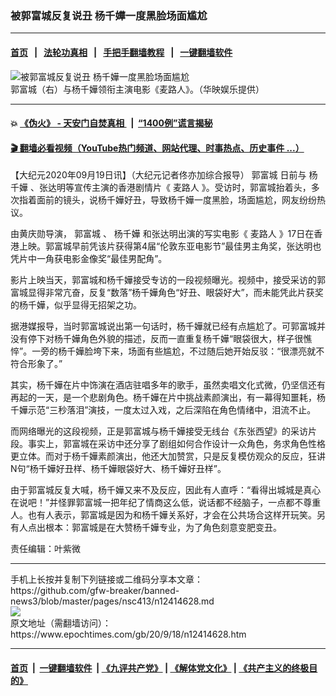 ### 被郭富城反复说丑 杨千嬅一度黑脸场面尴尬
------------------------

#### [首页](https://github.com/gfw-breaker/banned-news3/blob/master/README.md) &nbsp;&nbsp;|&nbsp;&nbsp; [法轮功真相](https://github.com/begood0513/basic/blob/master/README.md)  &nbsp;&nbsp;|&nbsp;&nbsp; [手把手翻墙教程](https://github.com/gfw-breaker/guides/wiki)  &nbsp;&nbsp;|&nbsp;&nbsp; [一键翻墙软件](https://github.com/gfw-breaker/nogfw/blob/master/README.md)  



<div><img alt="被郭富城反复说丑 杨千嬅一度黑脸场面尴尬" class="attachment-djy_600_400 size-djy_600_400 wp-post-image" src="https://i.epochtimes.com/assets/uploads/2020/09/guo-fucheng-yang-qianhua-600x400.jpg"/>
<div class="caption">
 郭富城（右）与杨千嬅领衔主演电影《麦路人》。（华映娱乐提供）
</div></div><hr/>

#### 💥 [《伪火》 - 天安门自焚真相 ](http://158.247.195.190:10000/videos/blog/weihuo.html)&nbsp; |&nbsp; [“1400例”谎言揭秘  ](http://158.247.195.190:10000/videos/blog/jiexi1400.html)

#### [ 🎬  翻墙必看视频（YouTube热门频道、网站代理、时事热点、历史事件 ...）](https://github.com/gfw-breaker/links/blob/master/banned.md)

<div><p>
 【大纪元2020年09月19日讯】（大纪元记者佟亦加综合报导）
 <ok href="https://www.epochtimes.com/gb/tag/%E9%83%AD%E5%AF%8C%E5%9F%8E.html">
  郭富城
 </ok>
 日前与
 <ok href="https://www.epochtimes.com/gb/tag/%E6%9D%A8%E5%8D%83%E5%AC%85.html">
  杨千嬅
 </ok>
 、张达明等宣传主演的香港剧情片《
 <ok href="https://www.epochtimes.com/gb/tag/%E9%BA%A6%E8%B7%AF%E4%BA%BA.html">
  麦路人
 </ok>
 》。受访时，郭富城抬着头，多次指着面前的镜头，说杨千嬅好丑，导致杨千嬅一度黑脸，场面尴尬，网友纷纷热议。
</p>
<p>
 由黄庆勋导演，
 <ok href="https://www.epochtimes.com/gb/tag/%E9%83%AD%E5%AF%8C%E5%9F%8E.html">
  郭富城
 </ok>
 、
 <ok href="https://www.epochtimes.com/gb/tag/%E6%9D%A8%E5%8D%83%E5%AC%85.html">
  杨千嬅
 </ok>
 和张达明出演的写实电影《
 <ok href="https://www.epochtimes.com/gb/tag/%E9%BA%A6%E8%B7%AF%E4%BA%BA.html">
  麦路人
 </ok>
 》17日在香港上映。郭富城早前凭该片获得第4届“伦敦东亚电影节”最佳男主角奖，张达明也凭片中一角获电影金像奖“最佳男配角”。
</p>
<p>
 影片上映当天，郭富城和杨千嬅接受专访的一段视频曝光。视频中，接受采访的郭富城显得非常亢奋，反复“数落”杨千嬅角色“好丑、眼袋好大”，而未能凭此片获奖的杨千嬅，似乎显得无招架之功。
</p>
<p>
 据港媒报导，当时郭富城说出第一句话时，杨千嬅就已经有点尴尬了。可郭富城并没有停下对杨千嬅角色外貌的描述，反而一直重复杨千嬅“眼袋很大，样子很憔悴”。一旁的杨千嬅脸垮下来，场面有些尴尬，不过随后她开始反驳：“很漂亮就不符合形象了。”
</p>
<p>
 其实，杨千嬅在片中饰演在酒店驻唱多年的歌手，虽然卖唱文化式微，仍坚信还有再起的一天，是一个悲剧角色。杨千嬅在片中挑战素颜演出，有一幕得知噩耗，杨千嬅示范“三秒落泪”演技，一度太过入戏，之后深陷在角色情绪中，泪流不止。
</p>
<p>
 而网络曝光的这段视频，正是郭富城与杨千嬅接受无线台《东张西望》的采访片段。事实上，郭富城在采访中还分享了剧组如何合作设计一众角色，务求角色性格更立体。而对于杨千嬅素颜演出，他还大加赞赏，只是反复模仿观众的反应，狂讲N句“杨千嬅好丑样、杨千嬅眼袋好大、杨千嬅好丑样”。
</p>
<p>
 由于郭富城反复大喊，杨千嬅又来不及反应，因此有人直呼：“看得出城城是真心在说吧！”并怪罪郭富城一把年纪了情商这么低，说话都不经脑子，一点都不尊重人。也有人表示，郭富城是因为和杨千嬅关系好，才会在公共场合这样开玩笑。另有人点出根本：郭富城是在大赞杨千嬅专业，为了角色刻意变肥变丑。
</p>
<p>
 责任编辑：叶紫微
</p>
</div>
<hr/>
手机上长按并复制下列链接或二维码分享本文章：<br/>
https://github.com/gfw-breaker/banned-news3/blob/master/pages/nsc413/n12414628.md <br/>
<a href='https://github.com/gfw-breaker/banned-news3/blob/master/pages/nsc413/n12414628.md'><img src='https://github.com/gfw-breaker/banned-news3/blob/master/pages/nsc413/n12414628.md.png'/></a> <br/>
原文地址（需翻墙访问）：https://www.epochtimes.com/gb/20/9/18/n12414628.htm


------------------------
#### [首页](https://github.com/gfw-breaker/banned-news3/blob/master/README.md) &nbsp;|&nbsp; [一键翻墙软件](https://github.com/gfw-breaker/nogfw/blob/master/README.md) &nbsp;| [《九评共产党》](https://github.com/gfw-breaker/9ping.md/blob/master/README.md#九评之一评共产党是什么) | [《解体党文化》](https://github.com/gfw-breaker/jtdwh.md/blob/master/README.md) | [《共产主义的终极目的》](https://github.com/gfw-breaker/gczydzjmd.md/blob/master/README.md)


<img src='http://gfw-breaker.win/banned-news3/pages/nsc413/n12414628.md' width='0px' height='0px'/>